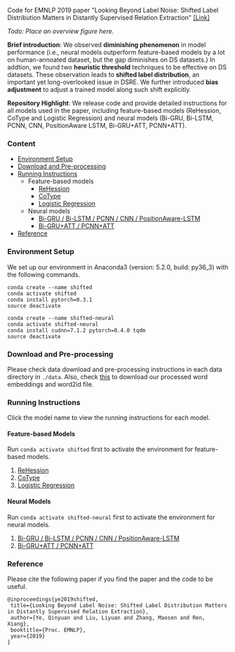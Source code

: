 Code for EMNLP 2019 paper "Looking Beyond Label Noise: Shifted Label Distribution Matters in Distantly Supervised Relation Extraction" [[Link]](https://arxiv.org/abs/1904.09331)

_Todo: Place an overview figure here._

__Brief introduction__: We observed __diminishing phenomenon__ in model performance (i.e., neural models outperform feature-based models by a lot on human-annoated dataset, but the gap diminishes on DS datasets.)
In addtion, we found two __heuristic threshold__ techniques to be effective on DS datasets.
These observation leads to __shifted label distribution__, an important yet long-overlooked issue in DSRE.
We further introduced __bias adjustment__ to adjust a trained model along such shift explicitly.


__Repository Highlight__: 
We release code and provide detailed instructions for all models used in the paper, 
including feature-based models (ReHession, CoType and Logistic Regression) 
and neural models (Bi-GRU, Bi-LSTM, PCNN, CNN, PositionAware LSTM, Bi-GRU+ATT, PCNN+ATT). 

### Content

- [Environment Setup](#environment-setup)
- [Download and Pre-processing](#download-and-pre-processing)
- [Running Instructions](#running-instructions)
    - Feature-based models
        - [ReHession](ReHession/README.md)
        - [CoType](CoType/README.md)
        - [Logistic Regression](LogisticRegression/README.md)
    - Neural models
        - [Bi-GRU / Bi-LSTM / PCNN / CNN / PositionAware-LSTM](Neural/README.md)
        - [Bi-GRU+ATT / PCNN+ATT](NeuralATT/README.md)
- [Reference](#reference)

### Environment Setup
We set up our environment in Anaconda3 (version: 5.2.0, build: py36_3) with the following commands.
```
conda create --name shifted
conda activate shifted
conda install pytorch=0.3.1
source deactivate

conda create --name shifted-neural
conda activate shifted-neural
conda install cudnn=7.1.2 pytorch=0.4.0 tqdm
source deactivate
```

### Download and Pre-processing

Please check data download and pre-processing instructions in each data directory in `./data`. Also, check [this](data/neural/vocab/README.md) to download our processed word embeddings and word2id file.


### Running Instructions

Click the model name to view the running instructions for each model.

#### Feature-based Models

Run `conda activate shifted` first to activate the environment for feature-based models.

1. [ReHession](ReHession/README.md)
2. [CoType](CoType/README.md)
3. [Logistic Regression](LogisticRegression/README.md)

#### Neural Models

Run `conda activate shifted-neural` first to activate the environment for neural models.

1. [Bi-GRU / Bi-LSTM / PCNN / CNN / PositionAware-LSTM](Neural/README.md)
2. [Bi-GRU+ATT / PCNN+ATT](NeuralATT/README.md)

### Reference
Please cite the following paper if you find the paper and the code to be useful.
```
@inproceedings{ye2019shifted,
 title={Looking Beyond Label Noise: Shifted Label Distribution Matters in Distantly Supervised Relation Extraction},
 author={Ye, Qinyuan and Liu, Liyuan and Zhang, Maosen and Ren, Xiang},
 booktitle={Proc. EMNLP},
 year={2019}
}
```